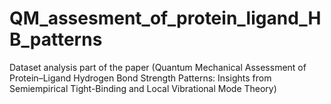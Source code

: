 # QM_assesment_of_protein_ligand_HB_patterns
Dataset analysis part of the paper (Quantum Mechanical Assessment of Protein–Ligand Hydrogen Bond Strength Patterns: Insights from Semiempirical Tight-Binding and Local Vibrational Mode Theory)
